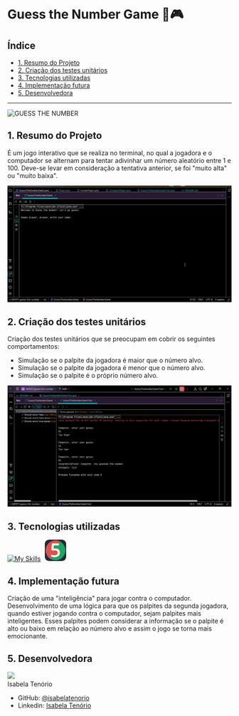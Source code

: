 # Guess the Number Game 🎲🎮

## Índice

- [1. Resumo do Projeto](#1-resumo-do-projeto)
- [2. Criação dos testes unitários](#2-criação-dos-testes-unitários)
- [3. Tecnologias utilizadas](#3-tecnologias-utilizadas)
- [4. Implementação futura](#4-implementação-futura)
- [5. Desenvolvedora](#5-desenvolvedora)

---

![GUESS THE NUMBER](assets/guess-the-number.png)

## 1. Resumo do Projeto

É um jogo interativo que se realiza no terminal, no qual a
jogadora e o computador se alternam para tentar adivinhar um número
aleatório entre 1 e 100. Deve-se levar em consideração a tentativa anterior, se
foi "muito alta" ou "muito baixa".

![GUESS THE NUMBER DEMO](assets/demo.gif)

## 2. Criação dos testes unitários

Criação dos testes unitários que se preocupam em cobrir os seguintes comportamentos:

* Simulação se o palpite da jogadora é maior que o número alvo.
* Simulação se o palpite da jogadora é menor que o número alvo.
* Simulação se o palpite é o próprio número alvo.

![Testes](assets/testes_guessTheNumber.PNG)

## 3. Tecnologias utilizadas

[![My Skills](https://skillicons.dev/icons?i=git,github,java&theme=dark)](https://skillicons.dev) <img alt="JUnit Icon" height="48" src="assets/JUnit.png" style="border-radius:20%; margin-left:5px;"/>

## 4. Implementação futura

Criação de uma "inteligência" para jogar contra o computador.
Desenvolvimento de uma lógica para que os palpites da segunda jogadora, quando estiver jogando contra o computador, sejam palpites mais inteligentes. Esses palpites podem considerar a informação se o palpite é alto ou baixo em relação ao número alvo e assim o jogo se torna mais emocionante. 

## 5. Desenvolvedora
<img loading="lazy" src="https://avatars.githubusercontent.com/u/117682146?s=400&u=fb1bd6336cde2b5f4c0fd922206c20e89804b67b&v=4" width=115><br>
Isabela Tenório

* GitHub: [@isabelatenorio](https://github.com/belatenorio)
* Linkedin: [Isabela Tenório](https://www.linkedin.com/in/isabelatenorioadv/)


